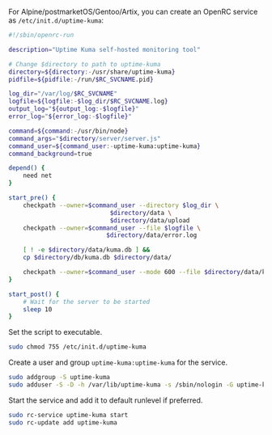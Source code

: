 For Alpine/postmarketOS/Gentoo/Artix, you can create an OpenRC service as
`/etc/init.d/uptime-kuma`:

```sh
#!/sbin/openrc-run

description="Uptime Kuma self-hosted monitoring tool"

# Change $directory to path to uptime-kuma
directory=${directory:-/usr/share/uptime-kuma}
pidfile=${pidfile:-/run/$RC_SVCNAME.pid}

log_dir="/var/log/$RC_SVCNAME"
logfile=${logfile:-$log_dir/$RC_SVCNAME.log}
output_log="${output_log:-$logfile}"
error_log="${error_log:-$logfile}"

command=${command:-/usr/bin/node}
command_args="$directory/server/server.js"
command_user=${command_user:-uptime-kuma:uptime-kuma}
command_background=true

depend() {
	need net
}

start_pre() {
	checkpath --owner=$command_user --directory $log_dir \
						    $directory/data \
						    $directory/data/upload
	checkpath --owner=$command_user --file $logfile \
					       $directory/data/error.log

	[ ! -e $directory/data/kuma.db ] &&
	cp $directory/db/kuma.db $directory/data/

	checkpath --owner=$command_user --mode 600 --file $directory/data/kuma.db*
}

start_post() {
	# Wait for the server to be started
	sleep 10
}
```

Set the script to executable.

```bash
sudo chmod 755 /etc/init.d/uptime-kuma
```

Create a user and group `uptime-kuma:uptime-kuma` for the service.

```bash
sudo addgroup -S uptime-kuma
sudo adduser -S -D -h /var/lib/uptime-kuma -s /sbin/nologin -G uptime-kuma -g uptime-kuma uptime-kuma
```

Start the service and add it to default runlevel if preferred.

```bash
sudo rc-service uptime-kuma start
sudo rc-update add uptime-kuma
```
